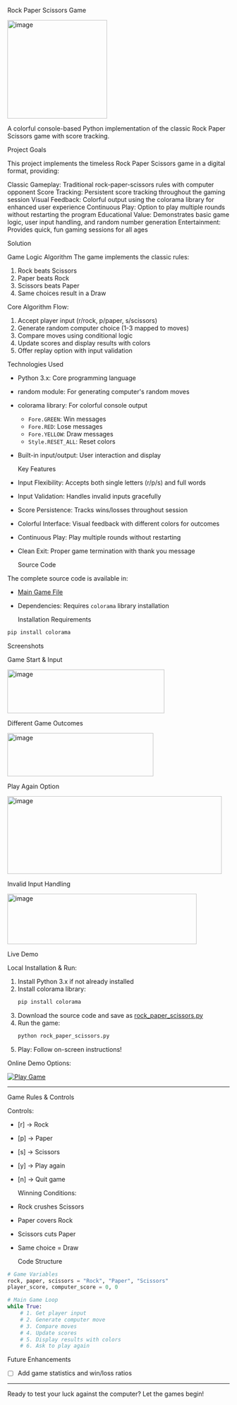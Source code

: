   Rock Paper Scissors Game

  <img width="226" height="223" alt="image" src="https://github.com/user-attachments/assets/44250933-5d6f-4797-9422-dd10a87987ee" />

A colorful console-based Python implementation of the classic Rock Paper Scissors game with score tracking.

  Project Goals

This project implements the timeless Rock Paper Scissors game in a digital format, providing:

Classic Gameplay: Traditional rock-paper-scissors rules with computer opponent
Score Tracking: Persistent score tracking throughout the gaming session
Visual Feedback: Colorful output using the colorama library for enhanced user experience
Continuous Play: Option to play multiple rounds without restarting the program
Educational Value: Demonstrates basic game logic, user input handling, and random number generation
Entertainment: Provides quick, fun gaming sessions for all ages

  Solution

  Game Logic Algorithm
The game implements the classic rules:
1. Rock beats Scissors
2. Paper beats Rock
3. Scissors beats Paper
4. Same choices result in a Draw

  Core Algorithm Flow:
1. Accept player input (r/rock, p/paper, s/scissors)
2. Generate random computer choice (1-3 mapped to moves)
3. Compare moves using conditional logic
4. Update scores and display results with colors
5. Offer replay option with input validation

  Technologies Used
- Python 3.x: Core programming language
- random module: For generating computer's random moves
- colorama library: For colorful console output
  - `Fore.GREEN`: Win messages
  - `Fore.RED`: Lose messages  
  - `Fore.YELLOW`: Draw messages
  - `Style.RESET_ALL`: Reset colors
- Built-in input/output: User interaction and display

  Key Features
- Input Flexibility: Accepts both single letters (r/p/s) and full words
- Input Validation: Handles invalid inputs gracefully
- Score Persistence: Tracks wins/losses throughout session
- Colorful Interface: Visual feedback with different colors for outcomes
- Continuous Play: Play multiple rounds without restarting
- Clean Exit: Proper game termination with thank you message

  Source Code

The complete source code is available in:
- [Main Game File](rock_paper_scissors.py)
- Dependencies: Requires `colorama` library installation

  Installation Requirements
```bash
pip install colorama
```

  Screenshots

  Game Start & Input

<img width="356" height="99" alt="image" src="https://github.com/user-attachments/assets/bbeaf106-124a-4611-92da-a4f36cc3941a" />

  Different Game Outcomes

<img width="331" height="98" alt="image" src="https://github.com/user-attachments/assets/5b36d271-5181-4ea6-ab61-0072242ea0bc" />

  Play Again Option

<img width="486" height="176" alt="image" src="https://github.com/user-attachments/assets/20cfc671-7766-42f2-b409-4f0c43c319d4" />

  Invalid Input Handling

<img width="429" height="114" alt="image" src="https://github.com/user-attachments/assets/59fbf891-45fe-4133-915c-918ab50c4f98" />

  Live Demo

  Local Installation & Run:

1. Install Python 3.x if not already installed
2. Install colorama library:
   ```bash
   pip install colorama
   ```
3. Download the source code and save as [rock_paper_scissors.py](rock_paper_scissors.py)
4. Run the game:
   ```bash
   python rock_paper_scissors.py
   ```
5. Play: Follow on-screen instructions!

  Online Demo Options:

[<img alt="Play Game" src="https://github.com/user-attachments/assets/2117a2a4-c5f8-46f6-8359-d3b8a2798d38" />](https://replit.com/@vaskozaikov/RockPaperScissorsByVasko)

---

  Game Rules & Controls

  Controls:
- [r] → Rock
- [p] → Paper  
- [s] → Scissors
- [y] → Play again
- [n] → Quit game

  Winning Conditions:
- Rock crushes Scissors
- Paper covers Rock  
- Scissors cuts Paper
- Same choice = Draw

  Code Structure

```python
# Game Variables
rock, paper, scissors = "Rock", "Paper", "Scissors"
player_score, computer_score = 0, 0

# Main Game Loop
while True:
    # 1. Get player input
    # 2. Generate computer move  
    # 3. Compare moves
    # 4. Update scores
    # 5. Display results with colors
    # 6. Ask to play again
```

  Future Enhancements

- [ ] Add game statistics and win/loss ratios

---

Ready to test your luck against the computer? Let the games begin!
